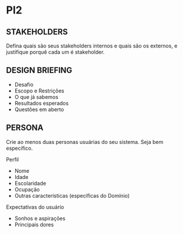 # PI2

<h2>STAKEHOLDERS</h2>
<p>Defina quais são seus stakeholders internos e quais são os externos, e justifique porquê cada um é stakeholder.</p>

<h2>DESIGN BRIEFING</h2>
<ul>
    <li>Desafio</li>
    <li>Escopo e Restrições</li>
    <li>O que já sabemos</li>
    <li>Resultados esperados</li>
    <li>Questões em aberto</li>
</ul>

<h2>PERSONA</h2>
<p>Crie ao menos duas personas usuárias do seu sistema. Seja bem específico.</p>
<p>Perfil</p>
<ul>
        <li>Nome</li>
        <li>Idade</li>
        <li>Escolaridade</li>
        <li>Ocupação</li>
        <li>Outras características (específicas do Domínio)</li>
</ul>
<p>Expectativas do usuário</p>
<ul>
    <li>Sonhos e aspirações</li>
    <li>Principais dores</li>
</ul>
